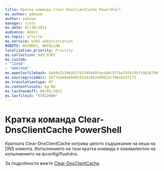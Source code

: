 ```yaml
---
title: Кратка команда Clear-DnsClientCache PowerShell
ms.author: pebaum
author: pebaum
manager: scotv
ms.date: 07/30/2021
audience: Admin
ms.topic: article
ms.service: o365-administration
ROBOTS: NOINDEX, NOFOLLOW
localization_priority: Priority
ms.collection: Adm_O365
ms.custom:
- "12458"
- "9007450"
ms.openlocfilehash: 0a69e25306a52782305d49fee1d0c377ba70fbfd5fc9626796f4700e776f2c37
ms.sourcegitcommit: b5f7da89a650d2915dc652449623c78be6247175
ms.translationtype: HT
ms.contentlocale: bg-BG
ms.lasthandoff: 08/05/2021
ms.locfileid: "57812669"
---
```

# <a name="powershell-clear-dnsclientcache-cmdlet"></a>Кратка команда Clear-DnsClientCache PowerShell

Кратката Clear-DnsClientCache изтрива цялото съдържание на кеша на DNS клиента. Изпълнението на тази кратка команда е еквивалентно на изпълнението на ipconfig/flushdns.

За подробности вижте [Clear-DnsClientCache](/powershell/module/dnsclient/clear-dnsclientcache?view=windowsserver2019-ps).